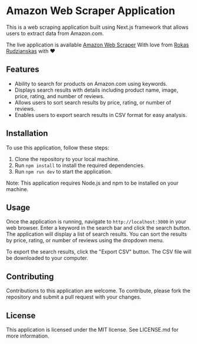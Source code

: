 # Amazon Web Scraper Application

This is a web scraping application built using Next.js framework that allows users to extract data from Amazon.com.

The live application is available [Amazon Web Scraper](https://roookas-web-scraper.vercel.app/)
With love from [Rokas Rudzianskas](https://byrookas.com) with ❤️

## Features

- Ability to search for products on Amazon.com using keywords.
- Displays search results with details including product name, image, price, rating, and number of reviews.
- Allows users to sort search results by price, rating, or number of reviews.
- Enables users to export search results in CSV format for easy analysis.

## Installation

To use this application, follow these steps:

1. Clone the repository to your local machine.
2. Run `npm install` to install the required dependencies.
3. Run `npm run dev` to start the application.

Note: This application requires Node.js and npm to be installed on your machine.

## Usage

Once the application is running, navigate to `http://localhost:3000` in your web browser. Enter a keyword in the search bar and click the search button. The application will display a list of search results. You can sort the results by price, rating, or number of reviews using the dropdown menu.

To export the search results, click the "Export CSV" button. The CSV file will be downloaded to your computer.

## Contributing

Contributions to this application are welcome. To contribute, please fork the repository and submit a pull request with your changes.

## License

This application is licensed under the MIT license. See LICENSE.md for more information.
